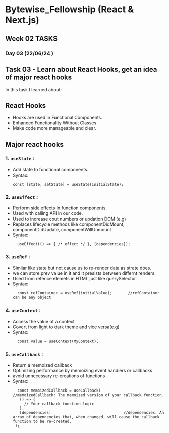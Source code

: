 # Bytewise_Fellowship (React & Next.js)
## Week 02 TASKS 

### Day 03 (22/06/24 )
## Task 03 -  Learn about React Hooks, get an idea of major react hooks

In this task I learned about: <br>

## React Hooks
- Hooks are used in Functional Components.
- Enhanced Functionality Without Classes.
- Make code more manageable and clear.

## Major react hooks

### 1. `useState` :

   - Add state to functional components.
   - Syntax:
     ```
     const [state, setState] = useState(initialState);
     ```
### 2. `useEffect` :

   - Perform side effects in function components.
   - Used with calling API in our code.
   - Used to increase cout numbers or updation DOM (e.g)
   - Replaces lifecycle methods like componentDidMount, componentDidUpdate, componentWillUnmount
   - Syntax:
     ```
       useEffect(() => { /* effect */ }, [dependencies]);
     ```     
### 3. `useRef` :

   - Similar like state but not cause us to re-render data as strate does.
   - we can store prev value in it and it presists between differnt renders.
   - Used from refence elemets in HTML just like querySelector
   - Syntax:
     ```
       const refContainer = useRef(initialValue);       //refContainer can be any object
     ```    
### 4. `useContext` :

   - 	Access the value of a context
   - 	Covert from light to dark theme and vice versa(e.g)
   - Syntax:
     ```
       const value = useContext(MyContext);
     ``` 
### 5. `useCallback` :

   - Return a memoized callback
   - Optimizing performance by memoizing event handlers or callbacks 
   - avoid unnecessary re-creations of functions
   - Syntax:
     ```
       const memoizedCallback = useCallback(            //memoizedCallback: The memoized version of your callback function.
        () => {
          // Your callback function logic
        },
        [dependencies]                                //dependencies: An array of dependencies that, when changed, will cause the callback function to be re-created.
      );
     ```
